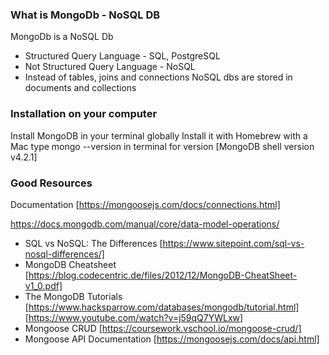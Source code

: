 
### What is MongoDb - NoSQL DB
MongoDb is a NoSQL Db
- Structured Query Language - SQL, PostgreSQL
- Not Structured Query Language - NoSQL
- Instead of tables, joins and connections NoSQL dbs are stored in documents and collections

### Installation on your computer
Install MongoDB in your terminal globally
Install it with Homebrew with a Mac
type mongo --version in terminal for version [MongoDB shell version v4.2.1]

### Good Resources
Documentation [https://mongoosejs.com/docs/connections.html]

https://docs.mongodb.com/manual/core/data-model-operations/
* SQL vs NoSQL: The Differences [https://www.sitepoint.com/sql-vs-nosql-differences/]
* MongoDB Cheatsheet [https://blog.codecentric.de/files/2012/12/MongoDB-CheatSheet-v1_0.pdf]
* The MongoDB Tutorials [https://www.hacksparrow.com/databases/mongodb/tutorial.html]
[https://www.youtube.com/watch?v=j59qQ7YWLxw]
* Mongoose CRUD [https://coursework.vschool.io/mongoose-crud/]
* Mongoose API Documentation [https://mongoosejs.com/docs/api.html]